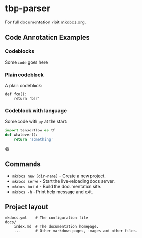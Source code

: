 # tbp-parser

For full documentation visit [mkdocs.org](https://www.mkdocs.org).

## Code Annotation Examples

### Codeblocks

Some `code` goes here

### Plain codeblock

A plain codeblock:

```
def foo():
    return 'bar'
```

### Codeblock with language

Some code with `py` at the start:

``` py title="example" linenums="1" hl_lines="1 2"
import tensorflow as tf
def whatever():
    return 'something'
```

:smile:


## Commands

* `mkdocs new [dir-name]` - Create a new project.
* `mkdocs serve` - Start the live-reloading docs server.
* `mkdocs build` - Build the documentation site.
* `mkdocs -h` - Print help message and exit.

## Project layout

    mkdocs.yml    # The configuration file.
    docs/
        index.md  # The documentation homepage.
        ...       # Other markdown pages, images and other files.
